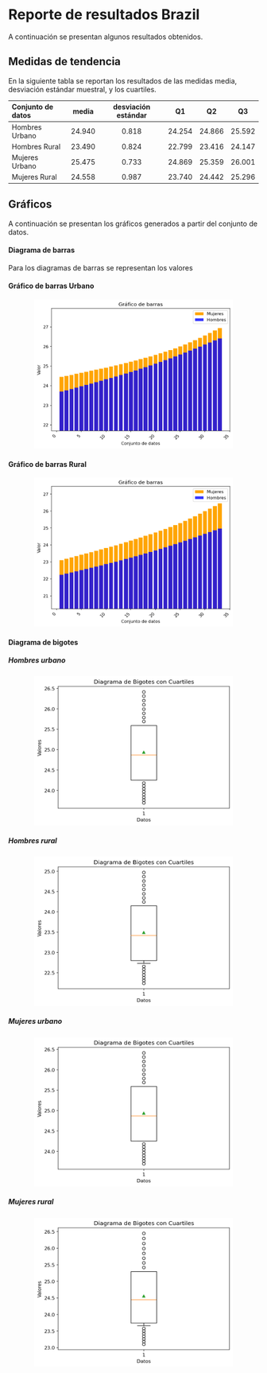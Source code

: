 
# Reporte de resultados Brazil

A continuación se presentan algunos resultados obtenidos.

## Medidas de tendencia

En la siguiente tabla se reportan los resultados de las medidas media, desviación estándar muestral, y los cuartiles.

| Conjunto de datos | media | desviación estándar | Q1 | Q2 | Q3 |
| :-- | :--: | :--: | :--: | :--: | :--: |
| Hombres Urbano | 24.940  | 0.818  | 24.254 | 24.866  | 25.592 |
| Hombres Rural | 23.490  | 0.824  | 22.799 | 23.416  | 24.147 |
| Mujeres Urbano | 25.475  | 0.733  | 24.869 | 25.359  | 26.001 |
| Mujeres Rural | 24.558  | 0.987  | 23.740 | 24.442  | 25.296 |


## Gráficos

A continuación se presentan los gráficos generados a partir del conjunto de datos.


#### Diagrama de barras 

Para los diagramas de barras se representan los valores 

#### Gráfico de barras Urbano

<p align="center">
<img src="../../graphics/Brazil/barras_urban.png" alt="Graphic 1" width="400" height="300">
</p>

#### Gráfico de barras Rural

<p align="center">
<img src="../../graphics/Brazil/barras_rural.png" alt="Graphic 2" width="400" height="300">
</p>

#### Diagrama de bigotes

##### Hombres urbano

<p align="center">
<img src="../../graphics/Brazil/bigotes_urban_men.png" alt="Graphic 3" width="400" height="300">
</p>

##### Hombres rural

<p align="center">
<img src="../../graphics/Brazil/bigotes_rural_men.png" alt="Graphic 4" width="400" height="300">
</p>

##### Mujeres urbano

<p align="center">
<img src="../../graphics/Brazil/bigotes_urban_men.png" alt="Graphic 5" width="400" height="300">
</p>

##### Mujeres rural

<p align="center">
<img src="../../graphics/Brazil/bigotes_rural_women.png" alt="Graphic 6" width="400" height="300">
</p>


